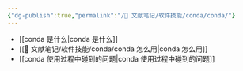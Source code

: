 ```yaml
---
{"dg-publish":true,"permalink":"/🌿 文献笔记/软件技能/conda/conda/"}
---
```



- [[conda 是什么\|conda 是什么]]
- [[🌿 文献笔记/软件技能/conda/conda 怎么用\|conda 怎么用]]
- [[conda 使用过程中碰到的问题\|conda 使用过程中碰到的问题]]